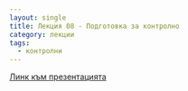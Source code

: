 ```yaml
---
layout: single
title: Лекция 08 - Подготовка за контролно
category: лекции
tags:
  - контролни
---
```


[Линк към презентацията](https://docs.google.com/presentation/d/1wgGkLIC1nDY-nom0TPyAm_39punixn0v_rpQNrD6Nok/edit#slide=id.g19135264fc_0_0)
